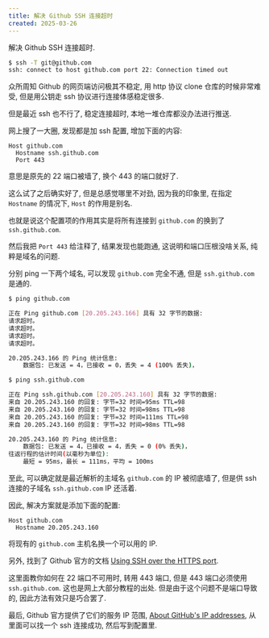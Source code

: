 ```yaml
---
title: 解决 Github SSH 连接超时
created: 2025-03-26
---
```

解决 Github SSH 连接超时.

```bash
$ ssh -T git@github.com
ssh: connect to host github.com port 22: Connection timed out
```

众所周知 Github 的网页端访问极其不稳定, 用 http 协议 clone 仓库的时候非常难受, 但是用公钥走 ssh 协议进行连接体感稳定很多.

但是最近 ssh 也不行了, 稳定连接超时, 本地一堆仓库都没办法进行推送.

网上搜了一大圈, 发现都是加 ssh 配置, 增加下面的内容:

```
Host github.com
  Hostname ssh.github.com
  Port 443
```

意思是原先的 22 端口被墙了, 换个 443 的端口就好了.

这么试了之后确实好了, 但是总感觉哪里不对劲, 因为我的印象里, 在指定 `Hostname` 的情况下, `Host` 的作用是别名.

也就是说这个配置项的作用其实是将所有连接到 `github.com` 的换到了 `ssh.github.com`.

然后我把 `Port 443` 给注释了, 结果发现也能跑通, 这说明和端口压根没啥关系, 纯粹是域名的问题.

分别 ping 一下两个域名, 可以发现 `github.com` 完全不通, 但是 `ssh.github.com` 是通的.

```bash
$ ping github.com

正在 Ping github.com [20.205.243.166] 具有 32 字节的数据:
请求超时。
请求超时。
请求超时。
请求超时。

20.205.243.166 的 Ping 统计信息:
    数据包: 已发送 = 4，已接收 = 0，丢失 = 4 (100% 丢失)，

$ ping ssh.github.com

正在 Ping ssh.github.com [20.205.243.160] 具有 32 字节的数据:
来自 20.205.243.160 的回复: 字节=32 时间=95ms TTL=98
来自 20.205.243.160 的回复: 字节=32 时间=98ms TTL=98
来自 20.205.243.160 的回复: 字节=32 时间=111ms TTL=98
来自 20.205.243.160 的回复: 字节=32 时间=98ms TTL=98

20.205.243.160 的 Ping 统计信息:
    数据包: 已发送 = 4，已接收 = 4，丢失 = 0 (0% 丢失)，
往返行程的估计时间(以毫秒为单位):
    最短 = 95ms，最长 = 111ms，平均 = 100ms
```

至此, 可以确定就是最近解析的主域名 `github.com` 的 IP 被彻底墙了, 但是供 ssh 连接的子域名 `ssh.github.com` IP 还活着.

因此, 解决方案就是添加下面的配置:

```
Host github.com
  Hostname 20.205.243.160
```

将现有的 `github.com` 主机名换一个可以用的 IP.

另外, 找到了 Github 官方的文档 [Using SSH over the HTTPS port](https://docs.github.com/en/authentication/troubleshooting-ssh/using-ssh-over-the-https-port).

这里面教你如何在 22 端口不可用时, 转用 443 端口, 但是 443 端口必须使用 `ssh.github.com`. 这也是网上大部分教程的出处. 但是由于这个问题不是端口导致的, 因此方法有效只是巧合罢了.

最后, Github 官方提供了它们的服务 IP 范围, [About GitHub's IP addresses](https://docs.github.com/en/authentication/keeping-your-account-and-data-secure/about-githubs-ip-addresses), 从里面可以找一个 ssh 连接成功, 然后写到配置里.

